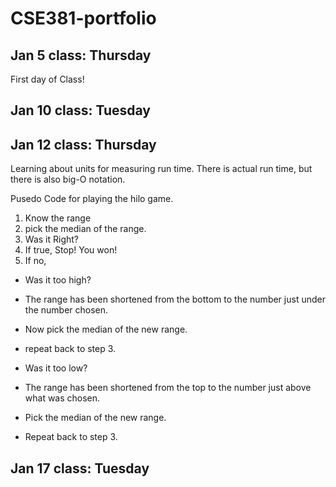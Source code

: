 # CSE381-portfolio

## Jan 5 class: Thursday
First day of Class!

## Jan 10 class: Tuesday

## Jan 12 class: Thursday

Learning about units for measuring run time. There is actual run time, but there is also big-O notation.

Pusedo Code for playing the hilo game.
1. Know the range
2. pick the median of the range.
3. Was it Right?
4. If true, Stop! You won!
5. If no, 

* Was it too high?
* The range has been shortened from the bottom to the number just under the number chosen.
* Now pick the median of the new range.
* repeat back to step 3.

* Was it too low?
* The range has been shortened from the top to the number just above what was chosen.
* Pick the median of the new range.
* Repeat back to step 3.
    
## Jan 17 class: Tuesday
